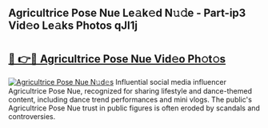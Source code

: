 ## Agricultrice Pose Nue Le𝚊k𝚎d N𝚞𝚍e - Part-ip3 Vid𝚎o Le𝚊ks Photos qJI1j

# <h2><a href="http://fb7haps.evod.top/?m=Agricultrice+Pose+Nue">🔗 👉🔴 Agricultrice Pose Nue Vid𝚎o Ph𝚘t𝚘s</a></h2>

[![Agricultrice Pose Nue N𝚞d𝚎s](https://i.imgur.com/8V9OHl7.gif)](http://fb7haps.evod.top/?m=Agricultrice+Pose+Nue)
Influential social media influencer Agricultrice Pose Nue, recognized for sharing lifestyle and dance-themed content, including dance trend performances and mini vlogs. The public's Agricultrice Pose Nue trust in public figures is often eroded by scandals and controversies. 
